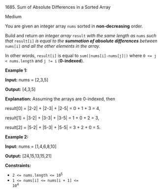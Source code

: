 1685\. Sum of Absolute Differences in a Sorted Array

Medium

You are given an integer array `nums` sorted in **non-decreasing** order.

Build and return _an integer array_ `result` _with the same length as_ `nums` _such that_ `result[i]` _is equal to the **summation of absolute differences** between_ `nums[i]` _and all the other elements in the array._

In other words, `result[i]` is equal to `sum(|nums[i]-nums[j]|)` where `0 <= j < nums.length` and `j != i` (**0-indexed**).

**Example 1:**

**Input:** nums = [2,3,5]

**Output:** [4,3,5]

**Explanation:** Assuming the arrays are 0-indexed, then

result[0] = |2-2| + |2-3| + |2-5| = 0 + 1 + 3 = 4,

result[1] = |3-2| + |3-3| + |3-5| = 1 + 0 + 2 = 3,

result[2] = |5-2| + |5-3| + |5-5| = 3 + 2 + 0 = 5.

**Example 2:**

**Input:** nums = [1,4,6,8,10]

**Output:** [24,15,13,15,21]

**Constraints:**

*   <code>2 <= nums.length <= 10<sup>5</sup></code>
*   <code>1 <= nums[i] <= nums[i + 1] <= 10<sup>4</sup></code>
